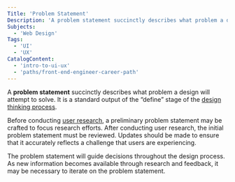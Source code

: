 ```yaml
---
Title: 'Problem Statement'
Description: 'A problem statement succinctly describes what problem a design will attempt to solve. It is a standard output of the “define” stage of the design thinking process.'
Subjects:
  - 'Web Design'
Tags:
  - 'UI'
  - 'UX'
CatalogContent:
  - 'intro-to-ui-ux'
  - 'paths/front-end-engineer-career-path'
---
```


A **problem statement** succinctly describes what problem a design will attempt to solve. It is a standard output of the “define” stage of the [design thinking process](https://www.codecademy.com/resources/docs/uiux/design-methodologies/design-thinking).

Before conducting [user research](https://www.codecademy.com/resources/docs/uiux/user-research), a preliminary problem statement may be crafted to focus research efforts. After conducting user research, the initial problem statement must be reviewed. Updates should be made to ensure that it accurately reflects a challenge that users are experiencing.

The problem statement will guide decisions throughout the design process. As new information becomes available through research and feedback, it may be necessary to iterate on the problem statement.
